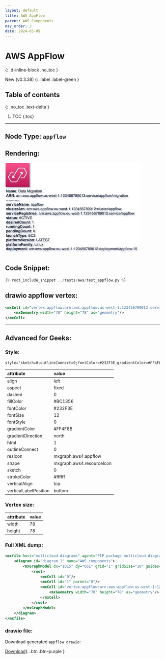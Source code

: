 ```yaml
---
layout: default
title: AWS AppFlow
parent: AWS Components
nav_order: 3
date: 2024-05-09
---
```


# AWS AppFlow
{: .d-inline-block .no_toc }

New (v0.3.38)
{: .label .label-green }

## Table of contents
{: .no_toc .text-delta }

1. TOC
{:toc}

---


## Node Type: ``appflow``

## Rendering:

![lambda](output/jpg/appflow.jpg)

## Code Snippet:

```python
{% root_include_snippet ../tests/aws/test_appflow.py %}
```

## drawio appflow vertex:

```xml
<mxCell id="vertex:appflow:arn:aws:appflow:us-west-1:123456789012:service/appflow/migration" parent="1" vertex="1">
    <mxGeometry width="78" height="78" as="geometry"/>
</mxCell>
```
---

## Advanced for Geeks:

### Style:
```html
style="sketch=0;outlineConnect=0;fontColor=#232F3E;gradientColor=#FF4F8B;gradientDirection=north;fillColor=#BC1356;strokeColor=#ffffff;dashed=0;verticalLabelPosition=bottom;verticalAlign=top;align=left;html=1;fontSize=12;fontStyle=0;aspect=fixed;shape=mxgraph.aws4.resourceIcon;resIcon=mxgraph.aws4.appflow;"
```

| attribute | value |
|:----------|:------|
|align| left |
|aspect| fixed |
|dashed| 0 |
|fillColor| #BC1356 |
|fontColor| #232F3E |
|fontSize| 12 |
|fontStyle| 0 |
|gradientColor| #FF4F8B |
|gradientDirection| north |
|html| 1 |
|outlineConnect| 0 |
|resIcon| mxgraph.aws4.appflow |
|shape| mxgraph.aws4.resourceIcon |
|sketch| 0 |
|strokeColor| #ffffff |
|verticalAlign| top |
|verticalLabelPosition| bottom |

### Vertex size:

| attribute | value |
|:---------|:-----------|
| width    | 78  |
| height   |78|

### Full XML dump:
```xml
<mxfile host="multicloud-diagrams" agent="PIP package multicloud-diagrams. Generate resources in draw.io compatible format for Cloud infrastructure. Copyrights @ Roman Tsypuk 2023. MIT license." type="MultiCloud">
    <diagram id="diagram_1" name="AWS components">
        <mxGraphModel dx="1015" dy="661" grid="1" gridSize="10" guides="1" tooltips="1" connect="1" arrows="1" fold="1" page="1" pageScale="1" pageWidth="850" pageHeight="1100" math="0" shadow="1">
            <root>
                <mxCell id="0"/>
                <mxCell id="1" parent="0"/>
                <mxCell id="vertex:appflow:arn:aws:appflow:us-west-1:123456789012:service/appflow/migration" value="&lt;b&gt;Name&lt;/b&gt;: Data Migration&lt;BR&gt;&lt;b&gt;ARN&lt;/b&gt;: arn:aws:appflow:us-west-1:123456789012:service/appflow/migration&lt;BR&gt;-----------&lt;BR&gt;&lt;b&gt;serviceName&lt;/b&gt;: appflow&lt;BR&gt;&lt;b&gt;clusterArn&lt;/b&gt;: arn:aws:appflow:eu-west-1:123456789012:cluster/appflow&lt;BR&gt;&lt;b&gt;serviceRegistries&lt;/b&gt;: arn:aws:appflow:eu-west-1:123456789012:service/appflow&lt;BR&gt;&lt;b&gt;status&lt;/b&gt;: ACTIVE&lt;BR&gt;&lt;b&gt;desiredCount&lt;/b&gt;: 1&lt;BR&gt;&lt;b&gt;runningCount&lt;/b&gt;: 1&lt;BR&gt;&lt;b&gt;pendingCount&lt;/b&gt;: 0&lt;BR&gt;&lt;b&gt;launchType&lt;/b&gt;: EC2&lt;BR&gt;&lt;b&gt;platformVersion&lt;/b&gt;: LATEST&lt;BR&gt;&lt;b&gt;platformFamily&lt;/b&gt;: Linux&lt;BR&gt;&lt;b&gt;deployment&lt;/b&gt;: arn:aws:appflow:eu-west-1:123456789012:deployment/appflow:15" style="sketch=0;outlineConnect=0;fontColor=#232F3E;gradientColor=#FF4F8B;gradientDirection=north;fillColor=#BC1356;strokeColor=#ffffff;dashed=0;verticalLabelPosition=bottom;verticalAlign=top;align=left;html=1;fontSize=12;fontStyle=0;aspect=fixed;shape=mxgraph.aws4.resourceIcon;resIcon=mxgraph.aws4.appflow;" parent="1" vertex="1">
                    <mxGeometry width="78" height="78" as="geometry"/>
                </mxCell>
            </root>
        </mxGraphModel>
    </diagram>
</mxfile>
```

### drawio file:

Download generated ``appflow.drawio``:

[Download](output/drawio/appflow.drawio){: .btn .btn-purple }